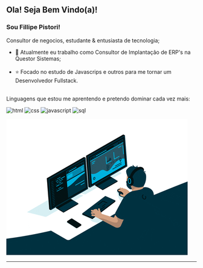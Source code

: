 
<h2>Ola! Seja Bem Vindo(a)!
<h3>Sou Fillipe Pistori!</h3>
</h2>



<p>Consultor de negocios, estudante & entusiasta de tecnologia;<br>
   <ul>
    <li>💼 Atualmente eu trabalho como Consultor de Implantação de ERP's na Questor Sistemas;</li><br>
    <li>⭐ Focado no estudo de Javascrips e outros para me tornar um Desenvolvedor Fullstack.</li><br>
  </ul>
</p>

<p>
  
Linguagens que estou me aprentendo e pretendo dominar cada vez mais:

![html](https://github.com/FillipePistori/FillipePistori/assets/158501870/4cda2159-f020-4ec0-937c-0665c6129738)
![css](https://github.com/FillipePistori/FillipePistori/assets/158501870/24885b2b-bbf4-45b4-9a0f-302619d935a9)
![javascript](https://github.com/FillipePistori/FillipePistori/assets/158501870/0cd57fc9-ec2c-4a98-9db4-ad286f06e09c)
![sql](https://github.com/FillipePistori/FillipePistori/assets/158501870/9c46e94b-d427-4ff7-9a41-082ea8c8b02b)


</p>

<img src="./giphy.gif"></img>

<hr>
